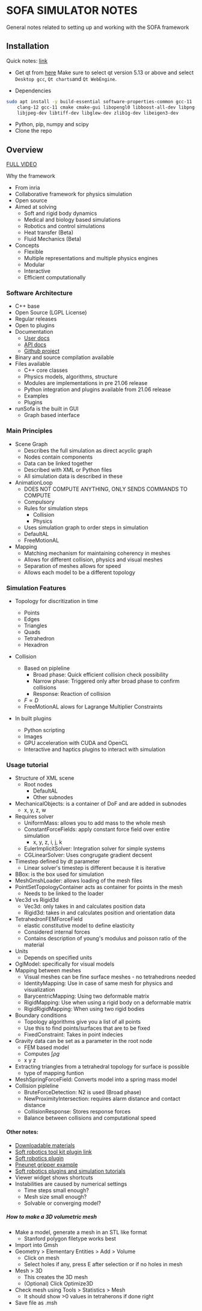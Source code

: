 # SOFA SIMULATOR NOTES

General notes related to setting up and working with the SOFA framework

## Installation

Quick notes: [link](https://github.com/sofa-framework/sofa/releases/tag/v23.06.00)

- Get qt from [here](https://download.qt.io/official_releases/online_installers/)
    Make sure to select qt version 5.13 or above and select
    `Desktop gcc`, `Qt charts`and `Qt WebEngine`.

- Dependencies
```bash
sudo apt install -y build-essential software-properties-common gcc-11       \\
    clang-12 gcc-11 cmake cmake-gui libopengl0 libboost-all-dev libpng-dev  \\
    libjpeg-dev libtiff-dev libglew-dev zlib1g-dev libeigen3-dev
```

- Python, pip, numpy and scipy
- Clone the repo

## Overview

[FULL VIDEO](https://www.youtube.com/watch?v=KHTAgD1oG8Y)

Why the framework
- From inria
- Collaborative framework for physics simulation
- Open source
- Aimed at solving
    - Soft and rigid body dynamics
    - Medical and biology based simulations
    - Robotics and control simulations
    - Heat transfer     (Beta)
    - Fluid Mechanics   (Beta)
- Concepts
    - Flexible
    - Multiple representations and multiple physics engines
    - Modular
    - Interactive
    - Efficient computationally

### Software Architecture

- C++ base
- Open Source (LGPL License)
- Regular releases
- Open to plugins
- Documentation
    - [User docs](http://sofa-framework.org/community/doc)
    - [API docs](http://sofa-framework.org/api)
    - [Github project](github.com/sofa-framework)
- Binary and source compilation available
- Files available
    - C++ core classes
    - Physics models, algorithms, structure
    - Modules are implementations in pre 21.06 release
    - Python integration and plugins available from 21.06 release
    - Examples
    - Plugins
- runSofa is the built in GUI
    - Graph based interface

### Main Principles

- Scene Graph
    - Describes the full simulation as direct acyclic graph
    - Nodes contain components
    - Data can be linked together
    - Described with XML or Python files
    - All simulation data is described in these
- AnimationLoop
    - DOES NOT COMPUTE ANYTHING, ONLY SENDS COMMANDS TO COMPUTE
    - Compulsory
    - Rules for simulation steps
        - Collision
        - Physics
    - Uses simulation graph to order steps in simulation
    - DefaultAL
    - FreeMotionAL
- Mapping
    - Matching mechanism for maintaining coherency in meshes
    - Allows for different collision, physics and visual meshes
    - Separation of meshes allows for speed
    - Allows each model to be a different topology

### Simulation Features

- Topology for discritization in time
    - Points
    - Edges
    - Triangles
    - Quads
    - Tetrahedron
    - Hexadron
- Collision
    - Based on pipleline
        - Broad phase: Quick efficient collision check possibility
        - Narrow phase: Triggered only after broad phase to confirm collisions
        - Response: Reaction of collision
    - $F \propto D$
    - FreeMotionAL alows for Lagrange Multiplier Constraints

- In built plugins
    - Python scripting
    - Images
    - GPU acceleration with CUDA and OpenCL
    - Interactive and haptics plugins to interact with simulation

### Usage tutorial

- Structure of XML scene
    - Root nodes
        - DefaultAL
        - Other subnodes
- MechanicalObjects: is a container of DoF and are added in subnodes
    - x, y, z, w
- Requires solver
    - UniformMass: allows you to add mass to the whole mesh
    - ConstantForceFields: apply constant force field over entire simulation
        - x, y, z, i, j, k
    - EulerImplicitSolver: Integration solver for simple systems
    - CGLinearSolver: Uses congrugate gradient decsent
- Timestep defined by dt parameter
    - Linear solver's timestep is different because it is iterative
- BBox: is the box used for simulation
- MeshGmshLoader: allows loading of the mesh files
- PointSetTopologyContainer acts as container for points in the mesh
    - Needs to be linked to the loader
- Vec3d vs Rigid3d
    - Vec3d: only takes in and calculates position data
    - Rigid3d: takes in and calculates position and orientation data
- TetrahedronFEMForceField
    - elastic constitutive model to define elasticity
    - Considered internal forces
    - Contains description of young's modulus and poisson ratio of the material
- Units
    - Depends on specified units
- OglModel: specifically for visual models
- Mapping between meshes
    - Visual meshes can be fine surface meshes - no tetrahedrons needed
    - IdentityMapping: Use in case of same mesh for physics and visualization
    - BarycentricMapping: Using two deformable matrix
    - RigidMapping: Use when using a rigid body on a deformable matrix
    - RigidRigidMapping: When using two rigid bodies
- Boundary conditions
    - Topology algorithms give you a list of all points
    - Use this to find points/surfaces that are to be fixed
    - FixedConstraint: Takes in point indecies
- Gravity data can be set as a parameter in the root node
    - FEM based model
    - Computes $\int \rho g$
    - x y z
- Extracting triangles from a tetrahedral topology for surface is possible
    - type of mapping funtion
- MeshSpringForceField: Converts model into a spring mass model
- Collision pipleline
    - BruteForceDetection: N2 is used (Broad phase)
    - NewProximityIntersection: requires alarm distance and contact distance
    - CollisionResponse: Stores response forces
    - Balance between collisions and computational speed

#### Other notes:
- [Downloadable materials](http://sofa-framework.org/download-material)
- [Soft robotics tool kit plugin link](https://softroboticstoolkit.com/sofa/plugin)
- [Soft robotics plugin](https://project.inria.fr/softrobot/install-get-started-2/download/)
- [Pneunet gripper example](https://github.com/SofaDefrost/SoftRobots/tree/master/examples/tutorials/PneunetGripper)
- [Soft robotics plugins and simulation tutorials](https://project.inria.fr/softrobot/install-get-started-2/tutorial/)
- Viewer widget shows shortcuts
- Instabilities are caused by numerical settings
    - Time steps small enough?
    - Mesh size small enough?
    - Solvable or converging model?

##### How to make a 3D volumetric mesh

- Make a model, generate a mesh in an STL like format
    - Stanford polygon filetype works best
- Import into Gmsh
- Geometry > Elementary Entities > Add > Volume
    - Click on mesh
    - Select holes if any, press E after selection or if no holes in mesh
- Mesh > 3D
    - This creates the 3D mesh
    -  (Optional) Click Optimize3D
- Check mesh using Tools > Statistics > Mesh
    - It should show >0 values in tetraherons if done right
- Save file as .msh
